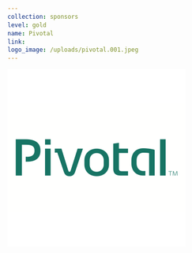 ```yaml
---
collection: sponsors
level: gold
name: Pivotal
link:
logo_image: /uploads/pivotal.001.jpeg
---
```



![](/uploads/versions/pivotal-001---x----360-360x---.png)